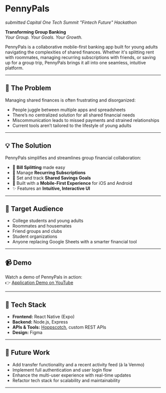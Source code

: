 # PennyPals

*submitted Capital One Tech Summit "Fintech Future" Hackathon*

**Transforming Group Banking**  
_Your Group. Your Goals. Your Growth._

PennyPals is a collaborative mobile-first banking app built for young adults navigating the complexities of shared finances. Whether it's splitting rent with roommates, managing recurring subscriptions with friends, or saving up for a group trip, PennyPals brings it all into one seamless, intuitive platform.

---

## 🚨 The Problem

Managing shared finances is often frustrating and disorganized:

- People juggle between multiple apps and spreadsheets  
- There’s no centralized solution for all shared financial needs  
- Miscommunication leads to missed payments and strained relationships  
- Current tools aren’t tailored to the lifestyle of young adults  

---

## 💡 The Solution

PennyPals simplifies and streamlines group financial collaboration:

- 💸 **Bill Splitting** made easy  
- 🔁 Manage **Recurring Subscriptions**  
- 🐷 Set and track **Shared Savings Goals**  
- 📱 Built with a **Mobile-First Experience** for iOS and Android  
- ✨ Features an **Intuitive, Interactive UI**  

---

## 🎯 Target Audience

- College students and young adults  
- Roommates and housemates  
- Friend groups and clubs  
- Student organizations  
- Anyone replacing Google Sheets with a smarter financial tool  

---

## 📹 Demo

Watch a demo of PennyPals in action:  
👉 [Application Demo on YouTube](http://www.youtube.com/watch?v=wUqwflqmU3o)

---

## 🔧 Tech Stack

- **Frontend:** React Native (Expo)  
- **Backend:** Node.js, Express  
- **APIs & Tools:** [Hoppscotch](https://hoppscotch.io), custom REST APIs  
- **Design:** Figma  

---

## 🚧 Future Work

- Add transfer functionality and a recent activity feed (à la Venmo)  
- Implement full authentication and user login flow  
- Enhance the multi-user experience with real-time updates  
- Refactor tech stack for scalability and maintainability

---
